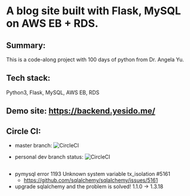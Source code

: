 # A blog site built with Flask, MySQL on AWS EB + RDS.

## Summary: 
This is a code-along project with 100 days of python from Dr. Angela Yu.

## Tech stack: 
Python3, Flask, MySQL, AWS EB, RDS

## Demo site: https://backend.yesido.me/

## Circle CI: 
* master branch:
![CircleCI](https://circleci.com/gh/sunpochin/py_flask_blog.svg?style=shield)

* personal dev branch status:
![CircleCI](https://circleci.com/gh/sunpochin/py_flask_blog/tree/pochin-branch.svg?style=shield)


##
* pymysql error 1193 Unknown system variable tx_isolation #5161
  * https://github.com/sqlalchemy/sqlalchemy/issues/5161
* upgrade sqlalchemy and the problem is solved! 1.1.0 -> 1.3.18
